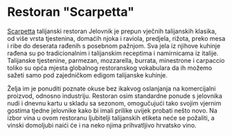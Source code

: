 # Restoran "Scarpetta"
[Scarpetta](https://www.journal.hr/lifestyle/gastro/talijanski-restoran-scarpetta-zagreb/) talijanski restoran
Jelovnik je prepun vječnih talijanskih klasika, od više vrsta tjestenina, domaćih njoka i raviola, predjela, rižota, preko mesa i ribe do deserata rađenih s posebnom pažnjom. Sva jela iz njihove kuhinje rađena su po tradicionalnim i talijanskim receptima i namirnicama iz italije. Talijanske tjestenine, parmezan, mozzarella, burrata, minestrone i carpaccio toliko su opća mjesta globalnog restoranskog vokabulara da ih možemo sažeti samo pod zajedničkom edigom talijanske kuhinje.

Želja im je ponuditi poznate okuse bez ikakvog oslanjanja na komercijalni proizvod, odnosno industriju. Restoran osim standardne ponude s jelovnika nudi i dnevnu kartu u skladu sa sezonom, omogučujući tako svojim vjernim gostima tjedne jelovnike kako bi imali prilike uvijek probati nešto novo. Na izbor vina u ovom restoranu ljubitelji talijanskih etiketa neće se požaliti, a vinski domoljubi naići će i na neko njima prihvatljivo hrvatsko vino.


